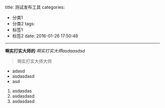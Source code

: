 title: 测试发布工具
categories:
  - 分类1
  - 分类2
tags:
  - 标签1
  - 标签2
date: 2016-01-26 17:50:48
---
**啊实打实大师的**
*啊实打实大师asdaasdsd*
> 啊实打实大师大师

* adasd
* asdasdasd
* asd

1. asdasdas
2. asdasdasd
3. asdasdasd